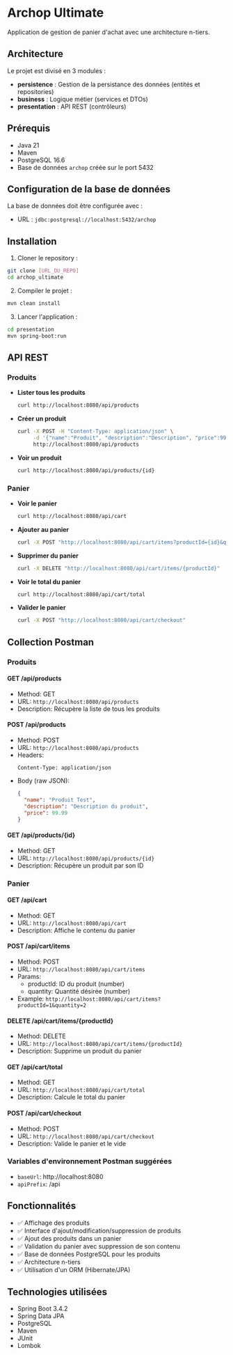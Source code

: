 # Archop Ultimate

Application de gestion de panier d'achat avec une architecture n-tiers.

## Architecture

Le projet est divisé en 3 modules :

- **persistence** : Gestion de la persistance des données (entités et repositories)
- **business** : Logique métier (services et DTOs)
- **presentation** : API REST (contrôleurs)

## Prérequis

- Java 21
- Maven
- PostgreSQL 16.6
- Base de données `archop` créée sur le port 5432

## Configuration de la base de données

La base de données doit être configurée avec :
- URL : `jdbc:postgresql://localhost:5432/archop`

## Installation

1. Cloner le repository :
```bash
git clone [URL_DU_REPO]
cd archop_ultimate
```

2. Compiler le projet :
```bash
mvn clean install
```

3. Lancer l'application :
```bash
cd presentation
mvn spring-boot:run
```

## API REST

### Produits

- **Lister tous les produits**
  ```bash
  curl http://localhost:8080/api/products
  ```

- **Créer un produit**
  ```bash
  curl -X POST -H "Content-Type: application/json" \
       -d '{"name":"Produit", "description":"Description", "price":99.99}' \
       http://localhost:8080/api/products
  ```

- **Voir un produit**
  ```bash
  curl http://localhost:8080/api/products/{id}
  ```

### Panier

- **Voir le panier**
  ```bash
  curl http://localhost:8080/api/cart
  ```

- **Ajouter au panier**
  ```bash
  curl -X POST "http://localhost:8080/api/cart/items?productId={id}&quantity={quantité}"
  ```

- **Supprimer du panier**
  ```bash
  curl -X DELETE "http://localhost:8080/api/cart/items/{productId}"
  ```

- **Voir le total du panier**
  ```bash
  curl http://localhost:8080/api/cart/total
  ```

- **Valider le panier**
  ```bash
  curl -X POST "http://localhost:8080/api/cart/checkout"
  ```

## Collection Postman

### Produits

#### GET /api/products
- Method: GET
- URL: `http://localhost:8080/api/products`
- Description: Récupère la liste de tous les produits

#### POST /api/products
- Method: POST
- URL: `http://localhost:8080/api/products`
- Headers: 
  ```
  Content-Type: application/json
  ```
- Body (raw JSON):
  ```json
  {
    "name": "Produit Test",
    "description": "Description du produit",
    "price": 99.99
  }
  ```

#### GET /api/products/{id}
- Method: GET
- URL: `http://localhost:8080/api/products/{id}`
- Description: Récupère un produit par son ID

### Panier

#### GET /api/cart
- Method: GET
- URL: `http://localhost:8080/api/cart`
- Description: Affiche le contenu du panier

#### POST /api/cart/items
- Method: POST
- URL: `http://localhost:8080/api/cart/items`
- Params:
  - productId: ID du produit (number)
  - quantity: Quantité désirée (number)
- Example: `http://localhost:8080/api/cart/items?productId=1&quantity=2`

#### DELETE /api/cart/items/{productId}
- Method: DELETE
- URL: `http://localhost:8080/api/cart/items/{productId}`
- Description: Supprime un produit du panier

#### GET /api/cart/total
- Method: GET
- URL: `http://localhost:8080/api/cart/total`
- Description: Calcule le total du panier

#### POST /api/cart/checkout
- Method: POST
- URL: `http://localhost:8080/api/cart/checkout`
- Description: Valide le panier et le vide

### Variables d'environnement Postman suggérées
- `baseUrl`: http://localhost:8080
- `apiPrefix`: /api

## Fonctionnalités

- ✅ Affichage des produits
- ✅ Interface d'ajout/modification/suppression de produits
- ✅ Ajout des produits dans un panier
- ✅ Validation du panier avec suppression de son contenu
- ✅ Base de données PostgreSQL pour les produits
- ✅ Architecture n-tiers
- ✅ Utilisation d'un ORM (Hibernate/JPA)

## Technologies utilisées

- Spring Boot 3.4.2
- Spring Data JPA
- PostgreSQL
- Maven
- JUnit
- Lombok